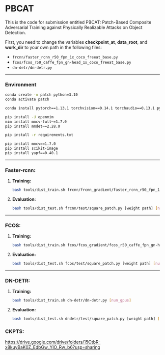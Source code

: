 # PBCAT

This is the code for submission entitled PBCAT: Patch-Based Composite Adversarial Training against Physically Realizable Attacks on Object Detection.


First, you need to change the variables **checkpoint_at**, **data_root**, and **work_dir** to your own path in the following files:

- `frcnn/faster_rcnn_r50_fpn_1x_coco_freeat_base.py`
- `fcos/fcos_r50_caffe_fpn_gn-head_1x_coco_freeat_base.py`
- `dn-detr/dn-detr.py`

---

### Environment
```bash
conda create -n patch python=3.10
conda activate patch

conda install pytorch==1.13.1 torchvision==0.14.1 torchaudio==0.13.1 pytorch-cuda=11.7 -c pytorch -c nvidia

pip install -U openmim
mim install mmcv-full~=1.7.0
pip install mmdet~=2.28.0

pip install -r requirements.txt

pip install mmcv==1.7.0
pip install scikit-image
pip install yapf==0.40.1
```

---

### Faster-rcnn:

1. **Training:**

    ```bash
    bash tools/dist_train.sh frcnn/frcnn_gradient/faster_rcnn_r50_fpn_1x_coco_freeat_train.py [num_gpus]
    ```

2. **Evaluation:**

    ```bash
    bash tools/dist_test.sh frcnn/test/square_patch.py [weight path] [num_gpus] --eval bbox
    ```


---

### FCOS:

1. **Training:**

    ```bash
    bash tools/dist_train.sh fcos/fcos_gradient/fcos_r50_caffe_fpn_gn-head_1x_coco_freeat_all.py [num_gpus]
    ```

2. **Evaluation:**

    ```bash
    bash tools/dist_test.sh fcos/test/square_patch.py [weight path] [num_gpus] --eval bbox
    ```


---

### DN-DETR:

1. **Training:**

    ```bash
    bash tools/dist_train.sh dn-detr/dn-detr.py [num_gpus]
    ```

2. **Evaluation:**

    ```bash
    bash tools/dist_test.sh dndetr/test/square_patch.py [weight path] [num_gpus] --eval bbox
    ```

### CKPTS:
https://drive.google.com/drive/folders/15OtbR-x8kuyBaK0Z_EdbGw_YIO_Rw_b6?usp=sharing
